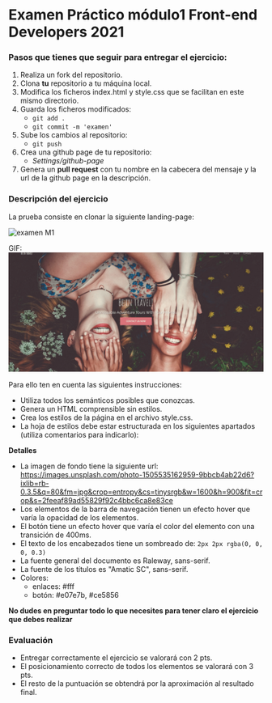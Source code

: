 # Examen Práctico módulo1 Front-end Developers 2021

### Pasos que tienes que seguir para entregar el ejercicio:

1. Realiza un fork del repositorio.
2. Clona __tu__ repositorio a tu máquina local.
3. Modifica los ficheros index.html y style.css que se facilitan en este mismo directorio.
4. Guarda los ficheros modificados:
    - `git add .`
    - `git commit -m 'examen'`
5. Sube los cambios al repositorio:
    - `git push`
6. Crea una github page de tu repositorio:
    - _Settings/github-page_
7. Genera un __pull request__ con tu nombre en la cabecera del mensaje y la url de la github page en la descripción.

### Descripción del ejercicio

La prueba consiste en clonar la siguiente landing-page:

![examen M1](https://i.imgur.com/fZKBRwp.jpg)

GIF:
![gif](examen-m1.gif)

Para ello ten en cuenta las siguientes instrucciones:

- Utiliza todos los semánticos posibles que conozcas.
- Genera un HTML comprensible sin estilos.
- Crea los estilos de la página en el archivo style.css. 
- La hoja de estilos debe estar estructurada en los siguientes apartados (utiliza comentarios para indicarlo):

__Detalles__
  
- La imagen de fondo tiene la siguiente url: https://images.unsplash.com/photo-1505535162959-9bbcb4ab22d6?ixlib=rb-0.3.5&q=80&fm=jpg&crop=entropy&cs=tinysrgb&w=1600&h=900&fit=crop&s=2feeaf89ad55829f92c4bbc6ca8e83ce 
- Los elementos de la barra de navegación tienen un efecto hover que varía la opacidad de los elementos.
- El botón tiene un efecto hover que varía el color del elemento con una transición de 400ms.
- El texto de los encabezados tiene un sombreado de: `2px 2px rgba(0, 0, 0, 0.3)`
- La fuente general del documento es Raleway, sans-serif.
- La fuente de los títulos es "Amatic SC", sans-serif.
- Colores:
  - enlaces: #fff
  - botón: #e07e7b, #ce5856

__No dudes en preguntar todo lo que necesites para tener claro el ejercicio que debes realizar__

### Evaluación

- Entregar correctamente el ejercicio se valorará con 2 pts.
- El posicionamiento correcto de todos los elementos se valorará con 3 pts.
- El resto de la puntuación se obtendrá por la aproximación al resultado final.

